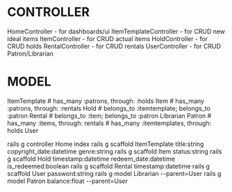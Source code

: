 CONTROLLER
==========
HomeController - for dashboards/ui
ItemTemplateController - for CRUD new ideal items
ItemController - for CRUD actual items
HoldController - for CRUD holds
RentalController - for CRUD rentals
UserController - for CRUD Patron/Librarian

MODEL
=====
ItemTemplate # has_many :patrons, through: :holds
Item # has_many :patrons, through: :rentals
Hold # belongs_to :itemtemplate; belongs_to :patron
Rental # belongs_to :item; belongs_to :patron
Librarian
Patron # has_many :items, through: rentals
       # has_many :itemtemplates, through: holds
User

rails g controller Home index
rails g scaffold ItemTemplate title:string copyright_date:datetime genre:string
rails g scaffold Item status:string
rails g scaffold Hold timestamp:datetime redeem_date:datetime is_redeemed:boolean
rails g scaffold Rental timestamp:datetime
rails g scaffold User password:string
rails g model Librarian --parent=User
rails g model Patron balance:float --parent=User
